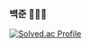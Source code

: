 ### 백준 🏄🏻‍♀️   
[![Solved.ac Profile](http://mazassumnida.wtf/api/generate_badge?boj=kd123)](https://solved.ac/kd123)
